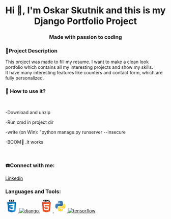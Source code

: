<h1 align="center">Hi 👋, I'm Oskar Skutnik and this is my Django Portfolio Project</h1>
<h3 align="center">Made with passion to coding </h3>

<h3>📄Project Description </h3>
<p>This project was made to fill my resume. I want to make a clean look portfolio which contains all my interesting projects and show my skills.<br>
   It have many interesting features like counters and contact form, which are fully personalized.
</p
<p></p>

<h3>🔧 How to use it? </h3>

<p><br></p>
   
<p>-Download and unzip</p>
<p>-Run cmd in project dir</p>
<p>-write (on Win): "python manage.py runserver --insecure</p>
<p>-BOOM🎉 .It works</p>

<p><br></p>









<h3 align="left">☎️Connect with me:</h3>
<p><a href="https://www.linkedin.com/in/oskar-skutnik-082b35307/">Linkedin </a></p>
<p align="left">
</p>

<h3 align="left">Languages and Tools:</h3>
<p align="left"> <a href="https://www.w3schools.com/css/" target="_blank" rel="noreferrer"> <img src="https://raw.githubusercontent.com/devicons/devicon/master/icons/css3/css3-original-wordmark.svg" alt="css3" width="40" height="40"/> </a> <a href="https://www.djangoproject.com/" target="_blank" rel="noreferrer"> <img src="https://cdn.worldvectorlogo.com/logos/django.svg" alt="django" width="40" height="40"/> </a> <a href="https://www.w3.org/html/" target="_blank" rel="noreferrer"> <img src="https://raw.githubusercontent.com/devicons/devicon/master/icons/html5/html5-original-wordmark.svg" alt="html5" width="40" height="40"/> </a> <a href="https://www.python.org" target="_blank" rel="noreferrer"> <img src="https://raw.githubusercontent.com/devicons/devicon/master/icons/python/python-original.svg" alt="python" width="40" height="40"/> </a> <a href="https://www.tensorflow.org" target="_blank" rel="noreferrer"> <img src="https://www.vectorlogo.zone/logos/tensorflow/tensorflow-icon.svg" alt="tensorflow" width="40" height="40"/> </a> </p>

